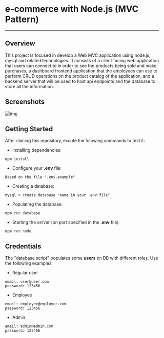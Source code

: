 # e-commerce with Node.js (MVC Pattern)
---
## Overview
This project is focused in develop a Web MVC application using node.js, mysql and related technologies. It consists of a client facing web application that users can connect to in order to see the products being sold and make purchases, a dashboard frontend application that the employees can use to perform CRUD operations on the product catalog of the application, and a backend server that will be used to host api endpoints and the database to store all the information.

## Screenshots

![img](https://live.staticflickr.com/65535/50505312657_4afb5400e1_h.jpg)

## Getting Started
After cloning this repository, excute the folowing commands to test it:

* Installing dependencies:
````
npm install
````
* Configure your **.env** file:
````
Based on the file ".env.example"
````
* Creating a database:
````
mysql > create database "name in your .env file"
````
* Populating the database:
````
npm run database
````
* Starting the server (on port specified in the **.env** file):
````
npm run node
````
## Credentials
The "database script" populates some **users** on DB with different roles. Use the following examples:
* Regular user
````
email: user@user.com
password: 123456
````
* Employee
````
email: employee@employee.com
password: 123456
````
* Admin
````
email: admin@admin.com
password: 123456
````

